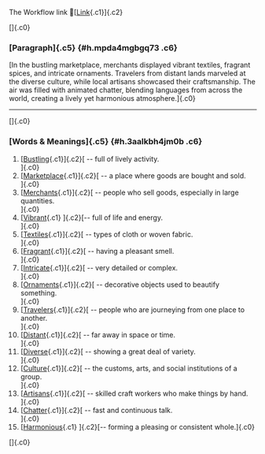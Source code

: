 The Workflow link
👏[[Link](https://www.google.com/url?q=http://www.google.com&sa=D&source=editors&ust=1758123743931399&usg=AOvVaw3boyRqkT2xSYUeb3ZcLf9q){.c1}]{.c2}

[]{.c0}

### [Paragraph]{.c5} {#h.mpda4mgbgq73 .c6}

[In the bustling marketplace, merchants displayed vibrant textiles,
fragrant spices, and intricate ornaments. Travelers from distant lands
marveled at the diverse culture, while local artisans showcased their
craftsmanship. The air was filled with animated chatter, blending
languages from across the world, creating a lively yet harmonious
atmosphere.]{.c0}

------------------------------------------------------------------------

[]{.c0}

### [Words & Meanings]{.c5} {#h.3aalkbh4jm0b .c6}

1.  [[Bustling](https://www.google.com/url?q=http://www.google.com&sa=D&source=editors&ust=1758123743933187&usg=AOvVaw33ecGxCH-Ou_iAjkL0C0Um){.c1}]{.c2}[ --
    full of lively activity.\
    ]{.c0}
2.  [[Marketplace](https://www.google.com/url?q=http://www.google.com&sa=D&source=editors&ust=1758123743933541&usg=AOvVaw0-Kj5fFsqahPdxci_Tjj0t){.c1}]{.c2}[ --
    a place where goods are bought and sold.\
    ]{.c0}
3.  [[Merchants](https://www.google.com/url?q=http://www.google.com&sa=D&source=editors&ust=1758123743933884&usg=AOvVaw20H2Zso3aiEi7mMwstuhRC){.c1}]{.c2}[ --
    people who sell goods, especially in large quantities.\
    ]{.c0}
4.  [[Vibrant](https://www.google.com/url?q=http://www.google.com&sa=D&source=editors&ust=1758123743934213&usg=AOvVaw0ASIZUTSwhH776y17Ai7MO){.c1}
    ]{.c2}[-- full of life and energy.\
    ]{.c0}
5.  [[Textiles](https://www.google.com/url?q=http://www.google.com&sa=D&source=editors&ust=1758123743934514&usg=AOvVaw119wUH_OML4CnTnKNOVS8h){.c1}]{.c2}[ --
    types of cloth or woven fabric.\
    ]{.c0}
6.  [[Fragrant](https://www.google.com/url?q=http://www.google.com&sa=D&source=editors&ust=1758123743934872&usg=AOvVaw2ts0D4IAPLhzJFdKfLTpt_){.c1}]{.c2}[ --
    having a pleasant smell.\
    ]{.c0}
7.  [[Intricate](https://www.google.com/url?q=http://www.google.com&sa=D&source=editors&ust=1758123743935229&usg=AOvVaw1FCpSNClFVrreC3KtV-EXP){.c1}]{.c2}[ --
    very detailed or complex.\
    ]{.c0}
8.  [[Ornaments](https://www.google.com/url?q=http://www.google.com&sa=D&source=editors&ust=1758123743935563&usg=AOvVaw1mY3V-uzhVTQQfkSqvnI6T){.c1}]{.c2}[ --
    decorative objects used to beautify something.\
    ]{.c0}
9.  [[Travelers](https://www.google.com/url?q=http://www.google.com&sa=D&source=editors&ust=1758123743935962&usg=AOvVaw2FjOx_KTOQY9hRBSV-gCUW){.c1}]{.c2}[ --
    people who are journeying from one place to another.\
    ]{.c0}
10. [[Distant](https://www.google.com/url?q=http://www.google.com&sa=D&source=editors&ust=1758123743936393&usg=AOvVaw0Xd65vU0u7iIwSR3uIbEXt){.c1}]{.c2}[ --
    far away in space or time.\
    ]{.c0}
11. [[Diverse](https://www.google.com/url?q=http://www.google.com&sa=D&source=editors&ust=1758123743936725&usg=AOvVaw3TBNze3w8TfadlhCuQ1HtL){.c1}]{.c2}[ --
    showing a great deal of variety.\
    ]{.c0}
12. [[Culture](https://www.google.com/url?q=http://www.google.com&sa=D&source=editors&ust=1758123743937033&usg=AOvVaw1Ez6yXP0oZ1i69fgC_SYhE){.c1}]{.c2}[ --
    the customs, arts, and social institutions of a group.\
    ]{.c0}
13. [[Artisans](https://www.google.com/url?q=http://www.google.com&sa=D&source=editors&ust=1758123743937302&usg=AOvVaw3-lxNQIXHoQguoPSXCODM6){.c1}]{.c2}[ --
    skilled craft workers who make things by hand.\
    ]{.c0}
14. [[Chatter](https://www.google.com/url?q=http://www.google.com&sa=D&source=editors&ust=1758123743937543&usg=AOvVaw1BlbncZ-C4Y8f1yJzkL-DK){.c1}]{.c2}[ --
    fast and continuous talk.\
    ]{.c0}
15. [[Harmonious](https://www.google.com/url?q=http://www.google.com&sa=D&source=editors&ust=1758123743937767&usg=AOvVaw3iLES9z5pvreZhP5lAsvNm){.c1}
    ]{.c2}[-- forming a pleasing or consistent whole.]{.c0}

[]{.c0}
